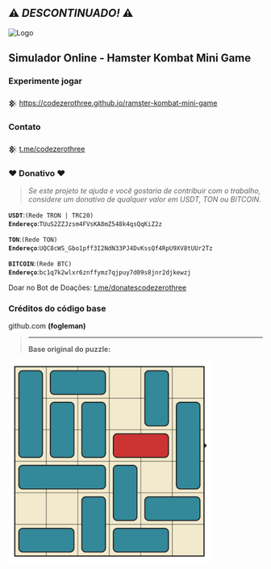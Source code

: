 ## ⚠️ <i>DESCONTINUADO!</i> ⚠️
![Logo](https://img.shields.io/badge/status-jogo_removido-red)

## Simulador Online - Hamster Kombat Mini Game
  
### Experimente jogar
𒆜 https://codezerothree.github.io/ramster-kombat-mini-game

### Contato

𒆜 <a href="https://t.me/codezerothree_bot?start=view_github">t.me/codezerothree</a>

### ♥ Donativo ♥

> <i>Se este projeto te ajuda e você gostaria de contribuir com o trabalho, considere um donativo de qualquer valor em USDT, TON ou BITCOIN.</i>

<code><b>USDT</b></code>:<code>(Rede TRON | TRC20)</code>
<br><code><b>Endereço</b></code>:<code>TUuS2ZZJzsm4FVsKA8mZ548k4qsQqKiZ2z</code>

<code><b>TON</b></code>:<code>(Rede TON)</code>
<br><code><b>Endereço</b></code>:<code>UQC8cWS_Gbo1pff3I2NdN33PJ4DvKssQf4RpU9XV8tUUr2Tz</code>

<code><b>BITCOIN</b></code>:<code>(Rede BTC)</code>
<br><code><b>Endereço</b></code>:<code>bc1q7k2wlxr6znffymz7qjpuy7d09s8jnr2djkewzj</code>

Doar no Bot de Doações: <a href="https://t.me/donatescodezerothree_bot?start=doacao_github">t.me/donatescodezerothree</a>

### Créditos do código base
github.com <b>(fogleman)<b/>
> <hr>
> Base original do puzzle:
[<img src="base.gif" width="400">](https://wsinc-git.github.io/ramster-kombat-mini-game/index.html)
